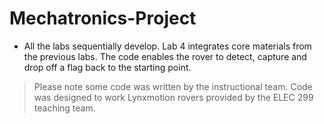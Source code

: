 # Mechatronics-Project

+ All the labs sequentially develop. Lab 4 integrates core materials from the previous labs. The code enables the rover to detect, capture and drop off a flag back to the starting point.

> Please note some code was written by the instructional team. Code was designed to work Lynxmotion rovers provided by the ELEC 299 teaching team.
